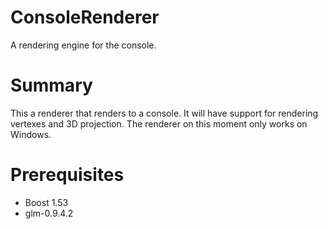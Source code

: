 ConsoleRenderer
===============

A rendering engine for the console.

Summary
=======

This a renderer that renders to a console. It will have support for rendering vertexes and 3D projection. The renderer on this moment only works on Windows.


Prerequisites
=============

* Boost 1.53
* glm-0.9.4.2
